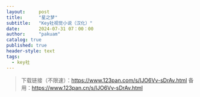 ```yaml
---
layout:     post
title:      "星之梦"
subtitle:   "Key社视觉小说（汉化）"
date:       2024-07-31 07：00：00
author:     "pakuam"
catalog: true
published: true
header-style: text
tags:
  - key社
---
```


> 下载链接（不限速）：https://www.123pan.com/s/IJO6Vv-sDrAv.html
> 备用：https://www.123pan.cn/s/IJO6Vv-sDrAv.html
